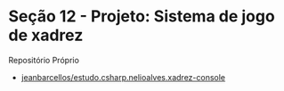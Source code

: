 # Seção 12 - Projeto: Sistema de jogo de xadrez

Repositório Próprio

- [jeanbarcellos/estudo.csharp.nelioalves.xadrez-console](https://github.com/jeanbarcellos/estudo.csharp.nelioalves.xadrez-console)
